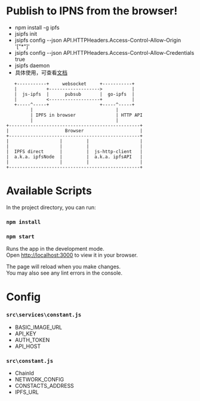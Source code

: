 # Publish to IPNS from the browser!
- npm install -g ipfs
- jsipfs init
- jsipfs config --json API.HTTPHeaders.Access-Control-Allow-Origin '[\"*\"]'
- jsipfs config --json API.HTTPHeaders.Access-Control-Allow-Credentials true
- jsipfs daemon
- 具体使用，可查看[文档](https://docs.ipfs.tech/basics/js/js-ipfs/#install-js-ipfs)

```
   +-----------+     websocket     +-----------+
   |           +------------------->           |
   |  js-ipfs  |      pubsub       |  go-ipfs  |
   |           <-------------------+           |
   +-----^-----+                   +-----^-----+
         |                               |
         | IPFS in browser               | HTTP API
         |                               |
+-------------------------------------------------+
|                     Browser                     |
+-------------------------------------------------+
|                   |         |                   |
|                   |         |                   |
|  IPFS direct      |         |  js-http-client   |
|  a.k.a. ipfsNode  |         |  a.k.a. ipfsAPI   |
|                   |         |                   |
+-------------------------------------------------+
```

# Available Scripts

In the project directory, you can run:

### `npm install`

### `npm start`

Runs the app in the development mode.\
Open [http://localhost:3000](http://localhost:3000) to view it in your browser.

The page will reload when you make changes.\
You may also see any lint errors in the console.

# Config

### `src\services\constant.js` 
- BASIC_IMAGE_URL
- API_KEY
- AUTH_TOKEN
- API_HOST

### `src\constant.js`
- ChainId
- NETWORK_CONFIG
- CONSTACTS_ADDRESS
- IPFS_URL
